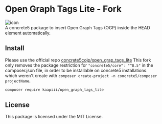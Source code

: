 # Open Graph Tags Lite - Fork

![icon](https://raw.github.com/hissy/addon_open_graph_tags_lite/master/icon.png)  
A concrete5 package to insert Open Graph Tags (OGP) inside the HEAD element automatically.

##

## Install

Please use the official repo [concrete5cojp/open_grap_tags_lite](https://github.com/concrete5cojp/open_graph_tags_lite)
This fork only removes the package restriction for `"concrete5/core": "^8.5"` in the composer.json file, in order to be installable on concrete5 installations which weren't create with `composer create-project -n concrete5/composer projectName`.

```bash
composer require kaapiii/open_graph_tags_lite
```

## License

This package is licensed under the MIT License.
